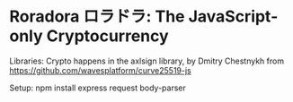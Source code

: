 # Roradora ロラドラ: The JavaScript-only Cryptocurrency


Libraries:
    Crypto happens in the axlsign library, by Dmitry Chestnykh
    from https://github.com/wavesplatform/curve25519-js

Setup:
    npm install express request body-parser
